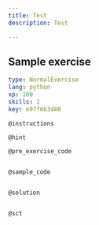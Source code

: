 ```yaml
---
title: Test
description: Test

---
```

## Sample exercise

```yaml
type: NormalExercise
lang: python
xp: 100
skills: 2
key: e97f6b3480
```


`@instructions`

`@hint`

`@pre_exercise_code`
```{python}

```

`@sample_code`
```{python}

```

`@solution`
```{python}

```

`@sct`
```{python}

```

